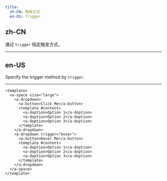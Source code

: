 ```yaml
title:
  zh-CN: 触发方式
  en-US: Trigger
```

## zh-CN

通过 `trigger` 指定触发方式。

---

## en-US

Specify the trigger method by `trigger`.

---

```vue
<template>
  <a-space size="large">
    <a-dropdown>
      <a-button>Click Me</a-button>
      <template #content>
        <a-doption>Option 1</a-doption>
        <a-doption>Option 2</a-doption>
        <a-doption>Option 3</a-doption>
      </template>
    </a-dropdown>
    <a-dropdown trigger="hover">
      <a-button>Hover Me</a-button>
      <template #content>
        <a-doption>Option 1</a-doption>
        <a-doption>Option 2</a-doption>
        <a-doption>Option 3</a-doption>
      </template>
    </a-dropdown>
  </a-space>
</template>
```
